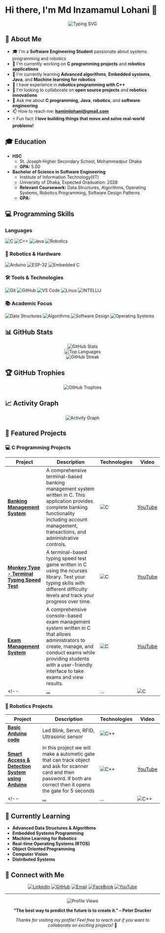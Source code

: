 # Hi there, I'm Md Inzamamul Lohani 👋

<div align="center">
  <img src="https://readme-typing-svg.herokuapp.com?font=Fira+Code&pause=1000&color=FFA500&width=435&lines=Software+Engineering+Student;C+Programming+Enthusiast;Robotics+Developer;Always+learning+new+things" alt="Typing SVG" />
</div>

## 🚀 About Me
- 🎓 I'm a **Software Engineering Student** passionate about systems programming and robotics
- 🔭 I'm currently working on **C programming projects** and **robotics applications**
- 🌱 I'm currently learning **Advanced algorithms**, **Embedded systems**, **Java**, and **Machine learning for robotics**
- 🤖 I have experience in **robotics programming with C++**
- 👯 I'm looking to collaborate on **open source projects** and **robotics innovations**
- 💬 Ask me about **C programming**, **Java**, **robotics**, and **software engineering**
- 📫 How to reach me: **hamimlohani@gmail.com**
- ⚡ Fun fact: **I love building things that move and solve real-world problems!**

## 🎓 Education
- **HSC**
  - St. Joseph Higher Secondary School, Mohammadpur Dhaka
  - **GPA:** 5.00
- **Bachelor of Science in Software Engineering**
  - Institute of Information Technology(IIT)
  - University of Dhaka, Expected Graduation: 2028
  - **Relevant Coursework:** Data Structures, Algorithms, Operating Systems, Robotics Programming, Software Design Patterns
  - **GPA:**

## 💻 Programming Skills

### Languages
![C](https://img.shields.io/badge/C_Projects-00599C?style=for-the-badge&logo=c&logoColor=white)
![C++](https://img.shields.io/badge/C%2B%2B-00599C?style=for-the-badge&logo=c%2B%2B&logoColor=white)
![Java](https://img.shields.io/badge/Java-ED8B00?style=for-the-badge&logo=openjdk&logoColor=white)
![Robotics](https://img.shields.io/badge/Robotics-3776AB?style=for-the-badge&logo=python&logoColor=white) <!--
![JavaScript](https://img.shields.io/badge/JavaScript-F7DF1E?style=for-the-badge&logo=javascript&logoColor=black)-->

### 🤖 Robotics & Hardware
![Arduino](https://img.shields.io/badge/Arduino-00979D?style=for-the-badge&logo=arduino&logoColor=white)
![ESP-32](https://img.shields.io/badge/ESP-32-A22846?style=for-the-badge&logo=raspberry-pi&logoColor=white)
![Embedded C](https://img.shields.io/badge/Embedded_C-A8B9CC?style=for-the-badge&logo=c&logoColor=black)

### 🛠️ Tools & Technologies
![Git](https://img.shields.io/badge/Git-F05032?style=for-the-badge&logo=git&logoColor=white)
![GitHub](https://img.shields.io/badge/GitHub-181717?style=for-the-badge&logo=github&logoColor=white)
![VS Code](https://img.shields.io/badge/VS_Code-007ACC?style=for-the-badge&logo=visual-studio-code&logoColor=white)
![Linux](https://img.shields.io/badge/Linux-FCC624?style=for-the-badge&logo=linux&logoColor=black)
![INTELLIJ](https://img.shields.io/badge/INTELLIJ-2C2255?style=for-the-badge&logo=eclipse&logoColor=white)

### 📚 Academic Focus
![Data Structures](https://img.shields.io/badge/Data_Structures-4479A1?style=for-the-badge&logo=c&logoColor=white)
![Algorithms](https://img.shields.io/badge/Algorithms-00599C?style=for-the-badge&logo=c%2B%2B&logoColor=white)
![Software Design](https://img.shields.io/badge/Software_Design-FF6F00?style=for-the-badge&logo=java&logoColor=white)
![Operating Systems](https://img.shields.io/badge/Operating_Systems-FCC624?style=for-the-badge&logo=linux&logoColor=black)

## 📊 GitHub Stats

<div align="center">
  <img src="https://github-readme-stats.vercel.app/api?username=hamim-24&show_icons=true&theme=radical&hide_border=true" alt="GitHub Stats" />
</div>

<div align="center">
  <img src="https://github-readme-stats.vercel.app/api/top-langs/?username=hamim-24&layout=compact&theme=radical&hide_border=true" alt="Top Languages" />
</div>

<div align="center">
  <img src="https://github-readme-streak-stats.herokuapp.com/?user=hamim-24&theme=radical&hide_border=true" alt="GitHub Streak" />
</div>

## 🏆 GitHub Trophies
<div align="center">
  <img src="https://github-profile-trophy.vercel.app/?username=hamim-24&theme=radical&no-frame=true&no-bg=false&margin-w=4" alt="GitHub Trophies" />
</div>

## 📈 Activity Graph
<div align="center">
  <img src="https://github-readme-activity-graph.vercel.app/graph?username=hamim-24&theme=react-dark&hide_border=true" alt="Activity Graph" />
</div>

## 🚀 Featured Projects

### 💻 C Programming Projects
<div align="center">

| Project | Description | Technologies | Video |
|---------|-------------|--------------|-------|
| **[Banking Management System](https://github.com/hamim-24/Bank-management-system-in-c)** | A comprehensive terminal-based banking management system written in C. This application provides complete banking functionality including account management, transactions, and administrative controls. | ![C](https://img.shields.io/badge/C-00599C?style=flat-square&logo=c&logoColor=white) | [YouTube](https://www.youtube.com/watch?v=UjnEz5AukyA) |
| **[Monkey Type - Terminal Typing Speed Test](https://github.com/hamim-24/Typing-speed-test)** | A terminal-based typing speed test game written in C using the ncurses library. Test your typing skills with different difficulty levels and track your progress over time. | ![C](https://img.shields.io/badge/C-00599C?style=flat-square&logo=c&logoColor=white) | [YouTube](https://youtu.be/VvIpiOxFmP8) |
| **[Exam Management System](https://github.com/hamim-24/exam-system)** | A comprehensive console-based exam management system written in C that allows administrators to create, manage, and conduct exams while providing students with a user-friendly interface to take exams and view results. | ![C](https://img.shields.io/badge/C-00599C?style=flat-square&logo=c&logoColor=white) | [YouTube](https://youtu.be/bQbf_HAfFG8?si=XyYnNxC26QJzA0NI) |
<!--| **[...](https://github.com/yourusername/filesystem-sim)** | ... | ![C](https://img.shields.io/badge/C-00599C?style=flat-square&logo=c&logoColor=white) | -->

</div>

### 🤖 Robotics Projects
<div align="center">

| Project | Description | Technologies | Video |
|---------|-------------|--------------|-------|
| **[Basic Arduino code](https://github.com/hamim-24/Arduino)** | Led Blink, Servo, RFID, Ultrasonic sensor | ![C++](https://img.shields.io/badge/C%2B%2B-00599C?style=for-the-badge&logo=c%2B%2B&logoColor=white) |
| **[Smart Access & Detection System using Arduino](https://github.com/hamim-24/Arduino/tree/main/Aurduino-Project-1)** | In this project we will make a autometic gate that can track object and ask for scanner card and then password. If both are correct then it opens the gate for 5 seconds | ![C++](https://img.shields.io/badge/C%2B%2B-00599C?style=for-the-badge&logo=c%2B%2B&logoColor=white) |  [YouTube](https://youtu.be/ZN6U60bTtPA) |
<!--| **[...](https://github.com/yourusername/smart-home)** | ... | ![C++](https://img.shields.io/badge/C%2B%2B-00599C?style=for-the-badge&logo=c%2B%2B&logoColor=white) | -->

</div>

<!--
### 🎓 Object Oriented Programming 
<div align="center">

| Project | Description | Technologies |
|---------|-------------|--------------|
| **[...](https://github.com/yourusername/algorithm-viz)** | ... | ![Java](https://img.shields.io/badge/Java-ED8B00?style=flat-square&logo=openjdk&logoColor=white) ![JavaFX](https://img.shields.io/badge/JavaFX-ED8B00?style=flat-square&logo=openjdk&logoColor=white) | 

</div>
-->

## 🌱 Currently Learning
- **Advanced Data Structures & Algorithms**
- **Embedded Systems Programming**
- **Machine Learning for Robotics**
- **Real-time Operating Systems (RTOS)**
- **Object Oriented Programming**
- **Computer Vision**
- **Distributed Systems**


## 🤝 Connect with Me

<div align="center">

[![LinkedIn](https://img.shields.io/badge/LinkedIn-0077B5?style=for-the-badge&logo=linkedin&logoColor=white)](https://www.linkedin.com/in/md-inzamamul-lohani-9b133a237/)
[![GitHub](https://img.shields.io/badge/GitHub-181717?style=for-the-badge&logo=github&logoColor=white)](https://github.com/hamim-24)
[![Email](https://img.shields.io/badge/Email-D14836?style=for-the-badge&logo=gmail&logoColor=white)](mailto:hamimlohani@gamil.com)
[![FaceBook](https://img.shields.io/badge/FaceBook-000000?style=for-the-badge&logo=react&logoColor=white)](https://web.facebook.com/md.inzamamul.lohani.hamim)
[![YouTube](https://img.shields.io/badge/YouTube-1DA1F2?style=for-the-badge&logo=twitter&logoColor=white)](https://www.youtube.com/@MdInzamamulLohani)

</div>
<!--
## 💼 Professional Experience
### Internships & Work Experience
- **[Company Name]** - Software Engineering Intern (Summer 2024)
  - Developed embedded software solutions using C
  - Collaborated on robotics automation projects
  - Improved system performance by 25%
### Leadership & Activities
- **Robotics Club** - Vice President (2023-2024)
- **Programming Society** - Member (2022-Present)
- **Hackathon Participant** - Multiple events
## 🏅 Achievements & Certifications
- **Dean's List** - Fall 2023, Spring 2024
- **Best Project Award** - Robotics Course (2023)
- **Java Programming Certification** - Oracle (2023)
- **Git & GitHub Certification** - GitHub (2023)
-->


---

<div align="center">
  <img src="https://komarev.com/ghpvc/?username=hamim-24&color=blueviolet&style=flat-square&label=Profile+Views" alt="Profile Views" />
</div>

<div align="center">
  
**"The best way to predict the future is to create it." – Peter Drucker**

*Thanks for visiting my profile! Feel free to reach out if you want to collaborate on exciting projects!* 🚀

</div>

